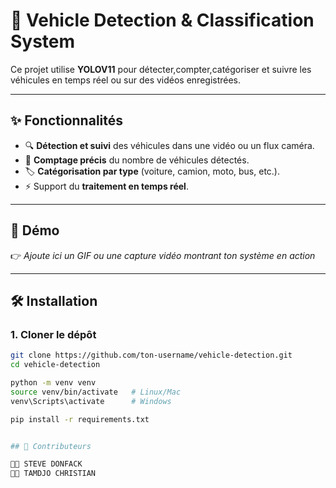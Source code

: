 # 🚗 Vehicle Detection & Classification System  
Ce projet utilise **YOLOV11** pour détecter,compter,catégoriser et suivre les véhicules en temps réel ou sur des vidéos enregistrées.  

---

## ✨ Fonctionnalités  

- 🔍 **Détection et suivi** des véhicules dans une vidéo ou un flux caméra.  
- 🔢 **Comptage précis** du nombre de véhicules détectés.  
- 🏷️ **Catégorisation par type** (voiture, camion, moto, bus, etc.).    
- ⚡ Support du **traitement en temps réel**.  

---

## 📸 Démo  

👉 *Ajoute ici un GIF ou une capture vidéo montrant ton système en action*  

---

## 🛠️ Installation  

### 1. Cloner le dépôt  
```bash
git clone https://github.com/ton-username/vehicle-detection.git
cd vehicle-detection

python -m venv venv
source venv/bin/activate   # Linux/Mac
venv\Scripts\activate      # Windows

pip install -r requirements.txt


## 🤝 Contributeurs

👩‍💻 STEVE DONFACK
👨‍💻 TAMDJO CHRISTIAN
